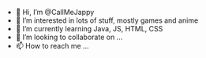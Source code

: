 - 👋 Hi, I’m @CallMeJappy
- 👀 I’m interested in lots of stuff, mostly games and anime
- 🌱 I’m currently learning Java, JS, HTML, CSS
- 💞️ I’m looking to collaborate on ...
- 📫 How to reach me ...

<!---
CallMeJappy/CallMeJappy is a ✨ special ✨ repository because its `README.md` (this file) appears on your GitHub profile.
You can click the Preview link to take a look at your changes.
--->
